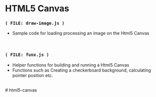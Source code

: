 
# HTML5 Canvas


### `( FILE: draw-image.js )`

- Sample code for loading processing an image on the Html5 Canvas

<br/>


### `( FILE: funx.js )`

- Helper functions for building and running a Html5 Canvas
- Functions such as Creating a checkerboard background, calculating pointer position etc.

<br/>
# html5-canvas
